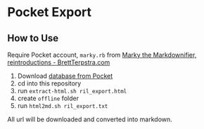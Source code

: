 # Pocket Export

## How to Use

Require Pocket account, `marky.rb` from [Marky the Markdownifier, reintroductions - BrettTerpstra.com](http://brettterpstra.com/2012/06/20/marky-the-markdownifier-reintroductions/)

1. Download [database from Pocket](https://getpocket.com/export)
2. cd into this repository
3. run `extract-html.sh ril_export.html`
4. create `offline` folder
5. run `html2md.sh ril_export.txt`

All url will be downloaded and converted into markdown.